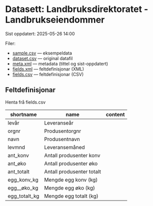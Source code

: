 # Datasett:     Landbruksdirektoratet - Landbrukseiendommer
Sist oppdatert: 2025-05-26 14:00

 Filer:
 - [sample.csv](sample.csv) — eksempeldata
 - [dataset.csv](dataset.csv) — original datafil
 - [meta.xml](meta.xml) — metadata (tittel og sist-oppdatert)
 - [fields.xml](fields.xml) — feltdefinisjonar (XML)
 - [fields.csv](fields.csv) — feltdefinisjonar (CSV)


## Feltdefinisjonar
Henta frå fields.csv

| shortname | name | content |
| --- | --- | --- |
| levår | Leveranseår |  |
| orgnr | Produsentorgnr |  |
| navn | Produsentnavn |  |
| levmnd | Leveransemåned |  |
| ant_konv | Antall produsenter konv |  |
| ant_øko | Antall produsenter øko |  |
| ant_totalt | Antall produsenter totalt |  |
| egg_konv_kg | Mengde egg konv (kg) |  |
| egg__øko_kg | Mengde egg øko (kg) |  |
| egg_totalt_kg | Mengde egg totalt (kg) |  |
